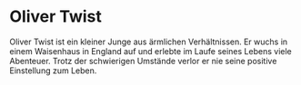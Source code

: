 # Oliver Twist
Oliver Twist ist ein kleiner Junge aus ärmlichen Verhältnissen. 
Er wuchs in einem Waisenhaus in England auf und erlebte im Laufe seines Lebens viele Abenteuer.
Trotz der schwierigen Umstände verlor er nie seine positive Einstellung zum Leben.
